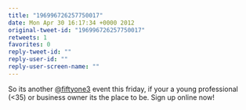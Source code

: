 ```yaml
---
title: "196996726257750017"
date: Mon Apr 30 16:17:34 +0000 2012
original-tweet-id: "196996726257750017"
retweets: 1
favorites: 0
reply-tweet-id: ""
reply-user-id: ""
reply-user-screen-name: ""
---
```

So its another <a href="https://twitter.com/fiftyone3">@fiftyone3</a> event this friday, if your a young professional (&lt;35) or business owner its the place to be. Sign up online now!
